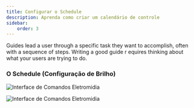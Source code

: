 ```yaml
---
title: Configurar o Schedule
description: Aprenda como criar um calendário de controle
sidebar:
    order: 3
---
```


Guides lead a user through a specific task they want to accomplish, often with a sequence of steps.
Writing a good guide r equires thinking about what your users are trying to do.

### O Schedule (Configuração de Brilho)

![Interface de Comandos Eletromidia](/intercomelt/images/schedule.jpeg "Interface de Comandos Eletromidia")

![Interface de Comandos Eletromidia](/intercomelt/images/schedule.jpg)
 

 
 